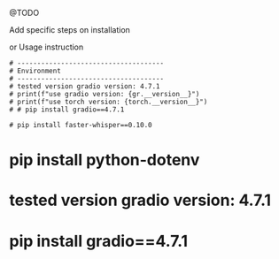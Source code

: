@TODO 

Add specific steps on installation 

or Usage instruction


```
# -------------------------------------
# Environment
# -------------------------------------
# tested version gradio version: 4.7.1
# print(f"use gradio version: {gr.__version__}")
# print(f"use torch version: {torch.__version__}")
# # pip install gradio==4.7.1

# pip install faster-whisper==0.10.0
```
# pip install python-dotenv
# tested version gradio version: 4.7.1
# pip install gradio==4.7.1

